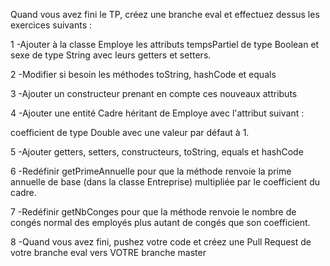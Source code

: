 Quand vous avez fini le TP, créez une branche eval et effectuez dessus les exercices suivants :



1 -Ajouter à la classe Employe les attributs tempsPartiel de type Boolean et sexe de type String avec leurs getters et setters.

2 -Modifier si besoin les méthodes toString, hashCode et equals

3 -Ajouter un constructeur prenant en compte ces nouveaux attributs

4 -Ajouter une entité Cadre héritant de Employe avec l'attribut suivant :

   coefficient de type Double avec une valeur par défaut à 1.

5 -Ajouter getters, setters, constructeurs, toString, equals et hashCode

6 -Redéfinir getPrimeAnnuelle pour que la méthode renvoie la prime annuelle de base (dans la classe Entreprise) multipliée par le coefficient du cadre.

7 -Redéfinir getNbConges pour que la méthode renvoie le nombre de congés normal des employés plus autant de congés que son coefficient.

8 -Quand vous avez fini, pushez votre code et créez une Pull Request de votre branche eval vers VOTRE branche master

